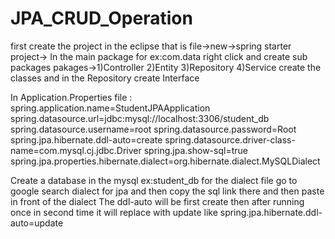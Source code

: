 # JPA_CRUD_Operation
first create the project in the eclipse that is file->new->spring starter project->
In the main package for ex:com.data right click and create sub packages
pakages->1)Controller  2)Entity  3)Repository  4)Service
create the classes and in the Repository create Interface

In Application.Properties file :
spring.application.name=StudentJPAApplication
spring.datasource.url=jdbc:mysql://localhost:3306/student_db
spring.datasource.username=root
spring.datasource.password=Root
spring.jpa.hibernate.ddl-auto=create
spring.datasource.driver-class-name=com.mysql.cj.jdbc.Driver
spring.jpa.show-sql=true
spring.jpa.properties.hibernate.dialect=org.hibernate.dialect.MySQLDialect

Create a database in the mysql ex:student_db 
for the dialect file go to google search dialect for jpa and then copy the sql link there and then paste in front of the dialect
The ddl-auto will be first create then after running once in second time it will replace with update like
spring.jpa.hibernate.ddl-auto=update
